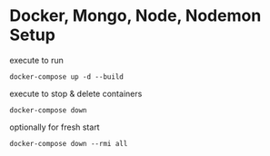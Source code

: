 # Docker, Mongo, Node, Nodemon Setup

execute to run

```
docker-compose up -d --build
```

execute to stop & delete containers

```
docker-compose down
```

optionally for fresh start

```
docker-compose down --rmi all
```